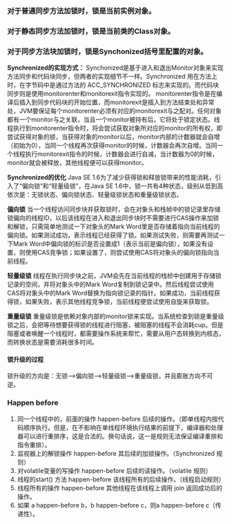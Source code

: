 ### 对于普通同步方法加锁时，锁是当前实例对象。

### 对于静态同步方法加锁时，锁是当前类的Class对象。

### 对于同步方法块加锁时，锁是Synchonized括号里配置的对象。

**Synchronized的实现方式：**
Synchonized是基于进入和退出Monitor对象来实现方法同步和代码块同步，但两者的实现细节不一样。Synchronized 用在方法上时，在字节码中是通过方法的 ACC_SYNCHRONIZED 标志来实现的。而代码块同步则是使用monitorenter和monitorexit指令实现的。
monitorenter指令是在编译后插入到同步代码块的开始位置，而monitorexit是插入到方法结束处和异常处，JVM要保证每个monitorenter必须有对应的monitorexit与之配对。任何对象都有一个monitor与之关联，当且一个monitor被持有后，它将处于锁定状态。线程执行到monitorenter指令时，将会尝试获取对象所对应的monitor的所有权，即尝试获得对象的锁，当获得对象的monitor以后，monitor内部的计数器就会自增（初始为0），当同一个线程再次获得monitor的时候，计数器会再次自增。当同一个线程执行monitorexit指令的时候，计数器会进行自减，当计数器为0的时候，monitor就会被释放，其他线程便可以获得monitor。

**Synchronized的优化**
Java SE 1.6为了减少获得锁和释放锁带来的性能消耗，引入了“偏向锁”和“轻量级锁”，在Java SE 1.6中，锁一共有4种状态，级别从低到高依次是：无锁状态、偏向锁状态、轻量级锁状态和重量级锁状态。

**偏向锁**
当一个线程访问同步块并获取锁时，会在对象头和栈帧中的锁记录里存储锁偏向的线程ID，以后该线程在进入和退出同步块时不需要进行CAS操作来加锁和解锁，只需简单地测试一下对象头的Mark Word里是否存储着指向当前线程的偏向锁。如果测试成功，表示线程已经获得了锁。如果测试失败，则需要再测试一下Mark Word中偏向锁的标识是否设置成1（表示当前是偏向锁），如果没有设置，则使用CAS竞争锁；如果设置了，则尝试使用CAS将对象头的偏向锁指向当前线程。

**轻量级锁**
线程在执行同步块之前，JVM会先在当前线程的栈桢中创建用于存储锁记录的空间，并将对象头中的Mark Word复制到锁记录中。然后线程尝试使用CAS将对象头中的Mark Word替换为指向锁记录的指针。如果成功，当前线程获得锁，如果失败，表示其他线程竞争锁，当前线程便尝试使用自旋来获取锁。

**重量级锁**
重量级锁是依赖对象内部的monitor锁来实现。当系统检查到锁是重量级锁之后，会把等待想要获得锁的线程进行阻塞，被阻塞的线程不会消耗cup。但是阻塞或者唤醒一个线程时，都需要操作系统来帮忙，需要从用户态转换到内核态，而转换状态是需要消耗很多时间。

#### 锁升级的过程

锁升级的方向是：无锁——>偏向锁——>轻量级锁——>重量级锁，并且膨胀方向不可逆。

### Happen before

1. 同一个线程中的，前面的操作 happen-before 后续的操作。（即单线程内按代码顺序执行。但是，在不影响在单线程环境执行结果的前提下，编译器和处理器可以进行重排序，这是合法的。换句话说，这一是规则无法保证编译重排和指令重排）。
2. 监视器上的解锁操作 happen-before 其后续的加锁操作。（Synchronized 规则）
3. 对volatile变量的写操作 happen-before 后续的读操作。（volatile 规则）
4. 线程的start() 方法 happen-before 该线程所有的后续操作。（线程启动规则）
5. 线程所有的操作 happen-before 其他线程在该线程上调用 join 返回成功后的操作。
6. 如果 a happen-before b，b happen-before c，则a happen-before c（传递性）。
